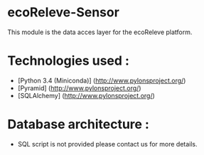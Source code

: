 ecoReleve-Sensor
================

This module is the data acces layer for the ecoReleve platform. 


Technologies used : 
================
* [Python 3.4 (Miniconda)] (http://www.pylonsproject.org/)
* [Pyramid] (http://www.pylonsproject.org/)
* [SQLAlchemy] (http://www.pylonsproject.org/)

Database architecture :
================
* SQL script is not provided please contact us for more details.
